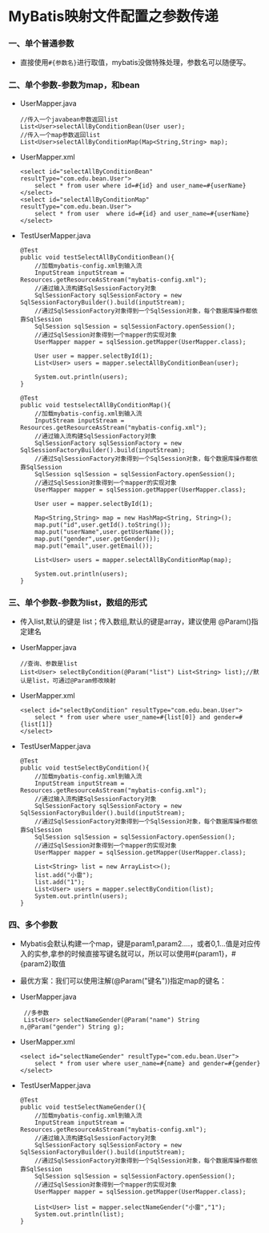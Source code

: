 # MyBatis映射文件配置之参数传递

### 一、单个普通参数

* 直接使用`#{参数名}`进行取值，mybatis没做特殊处理，参数名可以随便写。

### 二、单个参数-参数为map，和bean

* UserMapper.java

      //传入一个javabean参数返回list
      List<User>selectAllByConditionBean(User user);
      //传入一个map参数返回list
      List<User>selectAllByConditionMap(Map<String,String> map);

* UserMapper.xml

      <select id="selectAllByConditionBean" resultType="com.edu.bean.User">
          select * from user where id=#{id} and user_name=#{userName}
      </select>
      <select id="selectAllByConditionMap" resultType="com.edu.bean.User">
          select * from user  where id=#{id} and user_name=#{userName}
      </select>

* TestUserMapper.java

      @Test
      public void testSelectAllByConditionBean(){
          //加载mybatis-config.xml到输入流
          InputStream inputStream = Resources.getResourceAsStream("mybatis-config.xml");
          //通过输入流构建SqlSessionFactory对象
          SqlSessionFactory sqlSessionFactory = new SqlSessionFactoryBuilder().build(inputStream);
          //通过SqlSessionFactory对象得到一个SqlSession对象，每个数据库操作都依靠SqlSession
          SqlSession sqlSession = sqlSessionFactory.openSession();
          //通过SqlSession对象得到一个mapper的实现对象
          UserMapper mapper = sqlSession.getMapper(UserMapper.class);

          User user = mapper.selectById(1);
          List<User> users = mapper.selectAllByConditionBean(user);

          System.out.println(users);
      }

      @Test
      public void testselectAllByConditionMap(){
          //加载mybatis-config.xml到输入流
          InputStream inputStream = Resources.getResourceAsStream("mybatis-config.xml");
          //通过输入流构建SqlSessionFactory对象
          SqlSessionFactory sqlSessionFactory = new SqlSessionFactoryBuilder().build(inputStream);
          //通过SqlSessionFactory对象得到一个SqlSession对象，每个数据库操作都依靠SqlSession
          SqlSession sqlSession = sqlSessionFactory.openSession();
          //通过SqlSession对象得到一个mapper的实现对象
          UserMapper mapper = sqlSession.getMapper(UserMapper.class);

          User user = mapper.selectById(1);

          Map<String,String> map = new HashMap<String, String>();
          map.put("id",user.getId().toString());
          map.put("userName",user.getUserName());
          map.put("gender",user.getGender());
          map.put("email",user.getEmail());

          List<User> users = mapper.selectAllByConditionMap(map);

          System.out.println(users);
      }

### 三、单个参数-参数为list，数组的形式

* 传入list,默认的键是 list；传入数组,默认的键是array，建议使用 @Param()指定建名

* UserMapper.java

      //查询、参数是list
      List<User> selectByCondition(@Param("list") List<String> list);//默认是list，可通过@Param修改映射
  
* UserMapper.xml

      <select id="selectByCondition" resultType="com.edu.bean.User">
          select * from user where user_name=#{list[0]} and gender=#{list[1]}
      </select>

* TestUserMapper.java

      @Test
      public void testSelectByCondition(){
          //加载mybatis-config.xml到输入流
          InputStream inputStream = Resources.getResourceAsStream("mybatis-config.xml");
          //通过输入流构建SqlSessionFactory对象
          SqlSessionFactory sqlSessionFactory = new SqlSessionFactoryBuilder().build(inputStream);
          //通过SqlSessionFactory对象得到一个SqlSession对象，每个数据库操作都依靠SqlSession
          SqlSession sqlSession = sqlSessionFactory.openSession();
          //通过SqlSession对象得到一个mapper的实现对象
          UserMapper mapper = sqlSession.getMapper(UserMapper.class);

          List<String> list = new ArrayList<>();
          list.add("小雷");
          list.add("1");
          List<User> users = mapper.selectByCondition(list);
          System.out.println(users);
      }
      
 ###  四、多个参数
 
 * Mybatis会默认构建一个map，键是param1,param2....，或者0,1...值是对应传入的实参,拿参的时候直接写键名就可以，所以可以使用#{param1}，#{param2}取值

* 最优方案：我们可以使用注解(@Param("键名"))指定map的键名：
  
*  UserMapper.java
 
        //多参数
        List<User> selectNameGender(@Param("name") String n,@Param("gender") String g);

* UserMapper.xml

      <select id="selectNameGender" resultType="com.edu.bean.User">
          select * from user where user_name=#{name} and gender=#{gender}
      </select>

* TestUserMapper.java

      @Test
      public void testSelectNameGender(){
          //加载mybatis-config.xml到输入流
          InputStream inputStream = Resources.getResourceAsStream("mybatis-config.xml");
          //通过输入流构建SqlSessionFactory对象
          SqlSessionFactory sqlSessionFactory = new SqlSessionFactoryBuilder().build(inputStream);
          //通过SqlSessionFactory对象得到一个SqlSession对象，每个数据库操作都依靠SqlSession
          SqlSession sqlSession = sqlSessionFactory.openSession();
          //通过SqlSession对象得到一个mapper的实现对象
          UserMapper mapper = sqlSession.getMapper(UserMapper.class);

          List<User> list = mapper.selectNameGender("小雷","1");
          System.out.println(list);
      }










